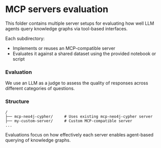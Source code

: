 # MCP servers evaluation

This folder contains multiple server setups for evaluating how well LLM agents query knowledge graphs via tool-based interfaces.

Each subdirectory:

* Implements or reuses an MCP-compatible server
* Evaluates it against a shared dataset using the provided notebook or script

### Evaluation

We use an LLM as a judge to assess the quality of responses across different categories of questions.

### Structure

```
/
├── mcp-neo4j-cypher/     # Uses existing mcp-neo4j-cypher server
├── my-custom-server/     # Custom MCP-compatible server
...
```

Evaluations focus on how effectively each server enables agent-based querying of knowledge graphs.
